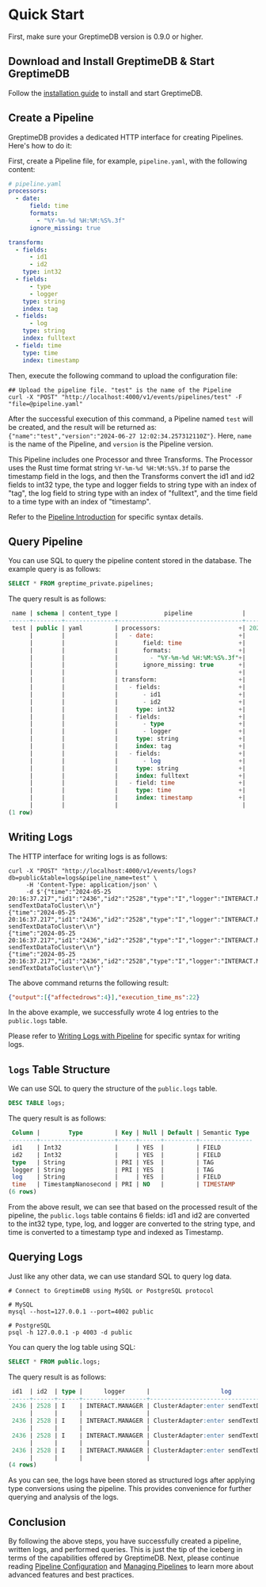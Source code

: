 # Quick Start

First, make sure your GreptimeDB version is 0.9.0 or higher.

## Download and Install GreptimeDB & Start GreptimeDB

Follow the [installation guide](../../getting-started/overview.md) to install and start GreptimeDB.

## Create a Pipeline

GreptimeDB provides a dedicated HTTP interface for creating Pipelines. Here's how to do it:

First, create a Pipeline file, for example, `pipeline.yaml`, with the following content:

```yaml
# pipeline.yaml
processors:
  - date:
      field: time
      formats:
        - "%Y-%m-%d %H:%M:%S%.3f"
      ignore_missing: true

transform:
  - fields:
      - id1
      - id2
    type: int32
  - fields:
      - type
      - logger
    type: string
    index: tag
  - fields:
      - log
    type: string
    index: fulltext
  - field: time
    type: time
    index: timestamp
```

Then, execute the following command to upload the configuration file:

```shell
## Upload the pipeline file. "test" is the name of the Pipeline
curl -X "POST" "http://localhost:4000/v1/events/pipelines/test" -F "file=@pipeline.yaml"
```

After the successful execution of this command, a Pipeline named `test` will be created, and the result will be returned as: `{"name":"test","version":"2024-06-27 12:02:34.257312110Z"}`.
Here, `name` is the name of the Pipeline, and `version` is the Pipeline version.

This Pipeline includes one Processor and three Transforms. The Processor uses the Rust time format string `%Y-%m-%d %H:%M:%S%.3f` to parse the timestamp field in the logs, and then the Transforms convert the id1 and id2 fields to int32 type, the type and logger fields to string type with an index of "tag", the log field to string type with an index of "fulltext", and the time field to a time type with an index of "timestamp".

Refer to the [Pipeline Introduction](log-pipeline.md) for specific syntax details.

## Query Pipeline

You can use SQL to query the pipeline content stored in the database. The example query is as follows:

```sql
SELECT * FROM greptime_private.pipelines;
```

The query result is as follows:

```sql
 name | schema | content_type |             pipeline              |         created_at
------+--------+--------------+-----------------------------------+----------------------------
 test | public | yaml         | processors:                      +| 2024-06-27 12:02:34.257312
      |        |              |   - date:                        +|
      |        |              |       field: time                +|
      |        |              |       formats:                   +|
      |        |              |         - "%Y-%m-%d %H:%M:%S%.3f"+|
      |        |              |       ignore_missing: true       +|
      |        |              |                                  +|
      |        |              | transform:                       +|
      |        |              |   - fields:                      +|
      |        |              |       - id1                      +|
      |        |              |       - id2                      +|
      |        |              |     type: int32                  +|
      |        |              |   - fields:                      +|
      |        |              |       - type                     +|
      |        |              |       - logger                   +|
      |        |              |     type: string                 +|
      |        |              |     index: tag                   +|
      |        |              |   - fields:                      +|
      |        |              |       - log                      +|
      |        |              |     type: string                 +|
      |        |              |     index: fulltext              +|
      |        |              |   - field: time                  +|
      |        |              |     type: time                   +|
      |        |              |     index: timestamp             +|
      |        |              |                                   |
(1 row)
```

## Writing Logs

The HTTP interface for writing logs is as follows:

```shell
curl -X "POST" "http://localhost:4000/v1/events/logs?db=public&table=logs&pipeline_name=test" \
     -H 'Content-Type: application/json' \
     -d $'{"time":"2024-05-25 20:16:37.217","id1":"2436","id2":"2528","type":"I","logger":"INTERACT.MANAGER","log":"ClusterAdapter:enter sendTextDataToCluster\\n"}
{"time":"2024-05-25 20:16:37.217","id1":"2436","id2":"2528","type":"I","logger":"INTERACT.MANAGER","log":"ClusterAdapter:enter sendTextDataToCluster\\n"}
{"time":"2024-05-25 20:16:37.217","id1":"2436","id2":"2528","type":"I","logger":"INTERACT.MANAGER","log":"ClusterAdapter:enter sendTextDataToCluster\\n"}
{"time":"2024-05-25 20:16:37.217","id1":"2436","id2":"2528","type":"I","logger":"INTERACT.MANAGER","log":"ClusterAdapter:enter sendTextDataToCluster\\n"}'
```

The above command returns the following result:

```json
{"output":[{"affectedrows":4}],"execution_time_ms":22}
```

In the above example, we successfully wrote 4 log entries to the `public.logs` table.

Please refer to [Writing Logs with Pipeline](write-log.md) for specific syntax for writing logs.

## `logs` Table Structure

We can use SQL to query the structure of the `public.logs` table.

```sql
DESC TABLE logs;
```

The query result is as follows:

```sql
 Column |        Type         | Key | Null | Default | Semantic Type
--------+---------------------+-----+------+---------+---------------
 id1    | Int32               |     | YES  |         | FIELD
 id2    | Int32               |     | YES  |         | FIELD
 type   | String              | PRI | YES  |         | TAG
 logger | String              | PRI | YES  |         | TAG
 log    | String              |     | YES  |         | FIELD
 time   | TimestampNanosecond | PRI | NO   |         | TIMESTAMP
(6 rows)
```

From the above result, we can see that based on the processed result of the pipeline, the `public.logs` table contains 6 fields: id1 and id2 are converted to the int32 type, type, log, and logger are converted to the string type, and time is converted to a timestamp type and indexed as Timestamp.

## Querying Logs

Just like any other data, we can use standard SQL to query log data.

```shell
# Connect to GreptimeDB using MySQL or PostgreSQL protocol

# MySQL
mysql --host=127.0.0.1 --port=4002 public

# PostgreSQL
psql -h 127.0.0.1 -p 4003 -d public
```

You can query the log table using SQL:

```sql
SELECT * FROM public.logs;
```

The query result is as follows:

```sql
 id1  | id2  | type |      logger      |                    log                     |            time
------+------+------+------------------+--------------------------------------------+----------------------------
 2436 | 2528 | I    | INTERACT.MANAGER | ClusterAdapter:enter sendTextDataToCluster+| 2024-05-25 20:16:37.217000
      |      |      |                  |                                            |
 2436 | 2528 | I    | INTERACT.MANAGER | ClusterAdapter:enter sendTextDataToCluster+| 2024-05-25 20:16:37.217000
      |      |      |                  |                                            |
 2436 | 2528 | I    | INTERACT.MANAGER | ClusterAdapter:enter sendTextDataToCluster+| 2024-05-25 20:16:37.217000
      |      |      |                  |                                            |
 2436 | 2528 | I    | INTERACT.MANAGER | ClusterAdapter:enter sendTextDataToCluster+| 2024-05-25 20:16:37.217000
      |      |      |                  |                                            |
(4 rows)
```

As you can see, the logs have been stored as structured logs after applying type conversions using the pipeline. This provides convenience for further querying and analysis of the logs.

## Conclusion

By following the above steps, you have successfully created a pipeline, written logs, and performed queries. This is just the tip of the iceberg in terms of the capabilities offered by GreptimeDB.
Next, please continue reading [Pipeline Configuration](log-pipeline.md) and [Managing Pipelines](manage-pipeline.md) to learn more about advanced features and best practices.